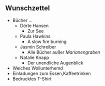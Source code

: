 ## Wunschzettel
* Bücher ...
  * Dörte Hansen
    * Zur See
  * Paula Hawkins
    * A slow fire burning
  * Jasmin Schreiber
    * Alle Bücher außer _Marianengraben_
  * Natalie Knapp
    * Der unendliche Augenblick
* Weiches Wollunterhemd
* Einladungen zum Essen,Kaffeetrinken
* Bedrucktes T-Shirt
